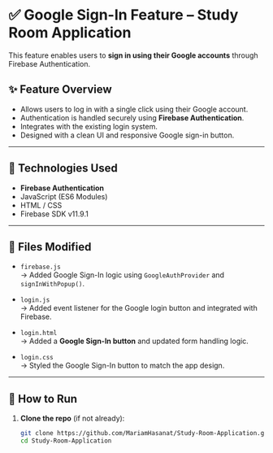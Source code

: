 # ✅ Google Sign-In Feature – Study Room Application

This feature enables users to **sign in using their Google accounts** through Firebase Authentication.

## ✨ Feature Overview

- Allows users to log in with a single click using their Google account.
- Authentication is handled securely using **Firebase Authentication**.
- Integrates with the existing login system.
- Designed with a clean UI and responsive Google sign-in button.

---

## 🔧 Technologies Used

- **Firebase Authentication**
- JavaScript (ES6 Modules)
- HTML / CSS
- Firebase SDK v11.9.1

---

## 📁 Files Modified

- `firebase.js`  
  → Added Google Sign-In logic using `GoogleAuthProvider` and `signInWithPopup()`.

- `login.js`  
  → Added event listener for the Google login button and integrated with Firebase.

- `login.html`  
  → Added a **Google Sign-In button** and updated form handling logic.

- `login.css`  
  → Styled the Google Sign-In button to match the app design.

---

## 🚀 How to Run

1. **Clone the repo** (if not already):
   ```bash
   git clone https://github.com/MariamHasanat/Study-Room-Application.git
   cd Study-Room-Application
